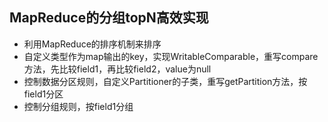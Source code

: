 ## MapReduce的分组topN高效实现

- 利用MapReduce的排序机制来排序
- 自定义类型作为map输出的key，实现WritableComparable，重写compare方法，先比较field1，再比较field2，value为null
- 控制数据分区规则，自定义Partitioner的子类，重写getPartition方法，按field1分区
- 控制分组规则，按field1分组